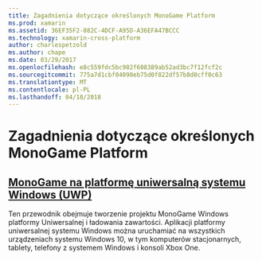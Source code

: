 ```yaml
---
title: Zagadnienia dotyczące określonych MonoGame Platform
ms.prod: xamarin
ms.assetid: 36EF35F2-882C-4DCF-A95D-A36EFA47BCCC
ms.technology: xamarin-cross-platform
author: charlespetzold
ms.author: chape
ms.date: 03/29/2017
ms.openlocfilehash: e8c559fdc5bc902f608389ab52ad3bc7f12fcf2c
ms.sourcegitcommit: 775a7d1cbf04090eb75d0f822df57b8d8cff0c63
ms.translationtype: MT
ms.contentlocale: pl-PL
ms.lasthandoff: 04/18/2018
---
```

# <a name="monogame-platform-specific-considerations"></a>Zagadnienia dotyczące określonych MonoGame Platform

## <a name="monogame-on-universal-windows-platform-uwpgraphics-gamesmonogameplatformsuwpmd"></a>[MonoGame na platformę uniwersalną systemu Windows (UWP)](~/graphics-games/monogame/platforms/uwp.md)

Ten przewodnik obejmuje tworzenie projektu MonoGame Windows platformy Uniwersalnej i ładowania zawartości. Aplikacji platformy uniwersalnej systemu Windows można uruchamiać na wszystkich urządzeniach systemu Windows 10, w tym komputerów stacjonarnych, tablety, telefony z systemem Windows i konsoli Xbox One.

